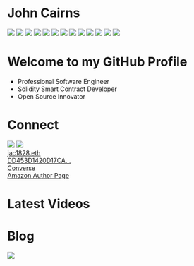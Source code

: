 # John Cairns

<img src="https://img.shields.io/badge/Ethereum-3C3C3D?style=for-the-badge&logo=Ethereum&logoColor=white" />
<img src="https://img.shields.io/badge/Docker-2CA5E0?style=for-the-badge&logo=docker&logoColor=white" />
<img src="https://img.shields.io/badge/VSCode-0078D4?style=for-the-badge&logo=visual%20studio%20code&logoColor=white" />
<img src="https://img.shields.io/badge/C%2B%2B-00599C?style=for-the-badge&logo=c%2B%2B&logoColor=white" />
<img src="https://img.shields.io/badge/Python-FFD43B?style=for-the-badge&logo=python&logoColor=blue" />
<img src="https://img.shields.io/badge/Solidity-e6e6e6?style=for-the-badge&logo=solidity&logoColor=black" />
<img src="https://img.shields.io/badge/Rust-black?style=for-the-badge&logo=rust&logoColor=#E57324" />
<img src="https://img.shields.io/badge/WebAssembly-654FF0?style=for-the-badge&logo=WebAssembly&logoColor=white" />
<img src="https://img.shields.io/badge/Linux-FCC624?style=for-the-badge&logo=linux&logoColor=black" />
<img src="https://img.shields.io/badge/Debian-A81D33?style=for-the-badge&logo=debian&logoColor=white" />
<img src="https://img.shields.io/badge/GitHub-100000?style=for-the-badge&logo=github&logoColor=white" />
<img src="https://img.shields.io/badge/OpenZeppelin-4E5EE4?logo=OpenZeppelin&logoColor=fff&style=for-the-badge" />
<img src="https://shields.io/badge/foundry-0f121d?style=for-the-badge&logo=hyperledger&logoColor=white" />

# Welcome to my GitHub Profile

-   Professional Software Engineer
-   Solidity Smart Contract Developer
-   Open Source Innovator

# Connect

<div>
    <a href="https://www.linkedin.com/in/johnacairns"><img src="https://img.shields.io/badge/LinkedIn-0077B5?style=for-the-badge&logo=linkedin&logoColor=white" /></a>
    <a href="https://www.youtube.com/@johnacairns">
    <img src="https://img.shields.io/badge/YouTube-FF0000?style=for-the-badge&logo=youtube&logoColor=white" /></a>
</div><div>
    <a href="https://app.ens.domains/jac1828.eth">jac1828.eth</a>
    <br>
    <a href="https://keys.openpgp.org/search?q=DD453D1420D17CA0102FF85C7BEF3762B55F70AD">DD453D1420D17CA...</a>
</div><div>
<a href="https://converse.xyz/dm/jac1828.eth">Converse</a>
<br>
<a href="https://www.amazon.com/author/johncairns">Amazon Author Page</a>
</div>

# Latest Videos

<!-- VIDEO-LIST:START -->
<!-- VIDEO-LIST:END -->

# Blog

<img src="https://2ad.com/favicon.ico" />

<!-- BLOG-POST-LIST:START -->
<!-- BLOG-POST-LIST:END -->
